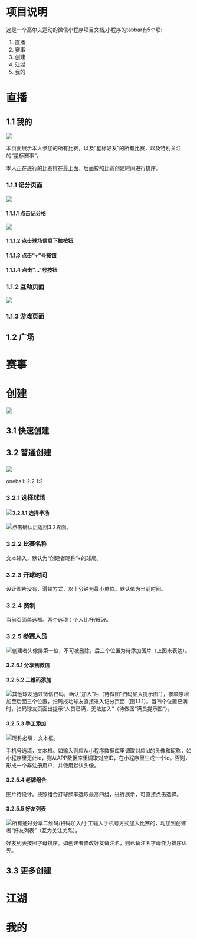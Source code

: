 # 项目说明
这是一个高尔夫运动的微信小程序项目文档,小程序的tabbar有5个项:

1. 直播
2. 赛事
3. 创建
4. 江湖
5. 我的





# 直播
## 1.1 我的
![](https://cdn.nlark.com/yuque/0/2025/jpeg/57505772/1749481046935-6d021e41-45bf-43e2-9304-78fd5a019bc7.jpeg)

本页面展示本人参加的所有比赛，以及“星标好友”的所有比赛，以及特别关注的“星标赛事”。

本人正在进行的比赛排在最上面，后面按照比赛创建时间进行排序。

### 1.1.1 记分页面




#### ![](https://cdn.nlark.com/yuque/0/2025/png/57505772/1749457976224-e96e1192-25a1-4f9a-9524-55cc382365e7.png)
#### 1.1.1.1 点击记分格
![](https://cdn.nlark.com/yuque/0/2025/jpeg/57505772/1749481080954-da8df6ba-e93e-4a7c-a91b-7b4d1a2e39a3.jpeg)

#### 1.1.1.2 点击球场信息下拉按钮
#### 1.1.1.3 点击“+”号按钮
#### 1.1.1.4 点击“..."号按钮
### 1.1.2 互动页面
![](https://cdn.nlark.com/yuque/0/2025/jpeg/57505772/1749458754957-fd9575de-ea3d-40ff-84a3-c3ff89211017.jpeg)

### 1.1.3 游戏页面


## 1.2 广场
# 赛事
# 创建
![](https://cdn.nlark.com/yuque/0/2025/png/57505772/1749456853008-9f83f3aa-66f4-4d10-a6bc-4255298ac676.png)

## 3.1 快速创建
## 3.2 普通创建
### ![](https://cdn.nlark.com/yuque/0/2025/png/57505772/1749456875500-8942eb73-16d1-4dbd-80e6-d2122a21dc82.png)


oneball: 2:2  1:2 

### 3.2.1 选择球场
#### ![](https://cdn.nlark.com/yuque/0/2025/png/57505772/1749456936565-07c32888-48b4-4ea7-8601-82c8d46cbd7e.png)3.2.1.1 选择半场
![](https://cdn.nlark.com/yuque/0/2025/png/57505772/1749456979475-fc7fb1ed-016b-42d6-b351-910cc4ac688c.png)点击确认后返回3.2界面。

### 3.2.2 比赛名称
文本输入，默认为“创建者昵称”+的球局。

### 3.2.3 开球时间
设计图片没有，滑轮方式，以十分钟为最小单位。默认值为当前时间。

### 3.2.4 赛制
当前页面单选框。两个选项：个人比杆/旺波。

### 3.2.5 参赛人员
![](https://cdn.nlark.com/yuque/0/2025/png/57505772/1749457315420-9165e51f-18c2-4675-a7bd-f22c863ac010.png)创建者头像排第一位，不可被删除。后三个位置为待添加图片（上图未表达）。

#### 3.2.5.1 分享到微信
#### 3.2.5.2 二维码添加
![](https://cdn.nlark.com/yuque/0/2025/png/57505772/1749457577374-3dd9d9d6-f054-4ffc-9122-9081f54482e9.png)其他球友通过微信扫码，确认“加入”后（待做图”扫码加入提示图“），按顺序增加至后面三个位置，扫码成功球友直接进入记分页面（图1.1.1）。当四个位置已满时，扫码球友页面出提示“人员已满，无法加入”（待做图”满员提示图“）。

#### 3.2.5.3 手工添加
![](https://cdn.nlark.com/yuque/0/2025/png/57505772/1749458026645-73be977b-0fd4-4e88-a592-041a4e8905ba.png)昵称必填，文本框。

手机号选填，文本框。如输入则应从小程序数据库里调取对应id的头像和昵称，如小程序里无此id，则从APP数据库里调取对应ID，在小程序里生成一个id。否则，形成一个非注册用户，并使用默认头像。

#### 3.2.5.4 老牌组合
图片待设计。按照组合打球频率选取最高四组，进行展示，可直接点击选择。

#### 3.2.5.5 好友列表
![](https://cdn.nlark.com/yuque/0/2025/png/57505772/1749458227181-13ca9811-32b6-45a9-b13f-f2c65902eba7.png)所有通过分享二维码/扫码加入/手工输入手机号方式加入比赛的，均加到创建者“好友列表”（互为关注关系）。

好友列表按照字母排序。如创建者修改好友备注名，则已备注名字母作为排序优先。

## 3.3 更多创建
# 江湖
# 我的








